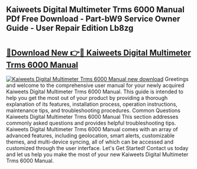 ## Kaiweets Digital Multimeter Trms 6000 Manual PDf Free Download - Part-bW9 Service Owner Guide - User Repair Edition Lb8zg

# <h2><a href="http://bc24835.oget.top/?id=Kaiweets+Digital+Multimeter+Trms+6000+Manual">🔗Download New 👉🔴 Kaiweets Digital Multimeter Trms 6000 Manual</a></h2>

[![Kaiweets Digital Multimeter Trms 6000 Manual new download](https://i.imgur.com/5g1atiW.png)](http://bc24835.oget.top/?id=Kaiweets+Digital+Multimeter+Trms+6000+Manual)
Greetings and welcome to the comprehensive user manual for your newly acquired Kaiweets Digital Multimeter Trms 6000 Manual. This guide is intended to help you get the most out of your product by providing a thorough explanation of its features, installation process, operation instructions, maintenance tips, and troubleshooting procedures. Common Questions Kaiweets Digital Multimeter Trms 6000 Manual This section addresses commonly asked questions and provides helpful troubleshooting tips. Kaiweets Digital Multimeter Trms 6000 Manual comes with an array of advanced features, including geolocation, smart alerts, customizable themes, and multi-device syncing, all of which can be accessed and customized through the user interface. Let's Get Started! Contact us today and let us help you make the most of your new Kaiweets Digital Multimeter Trms 6000 Manual.
